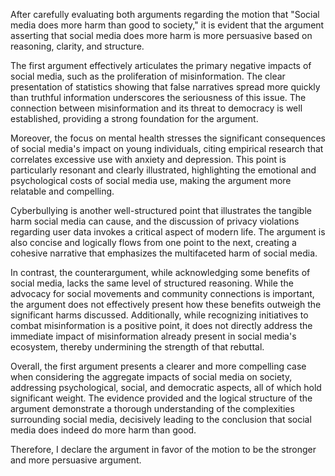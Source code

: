 After carefully evaluating both arguments regarding the motion that "Social media does more harm than good to society," it is evident that the argument asserting that social media does more harm is more persuasive based on reasoning, clarity, and structure.

The first argument effectively articulates the primary negative impacts of social media, such as the proliferation of misinformation. The clear presentation of statistics showing that false narratives spread more quickly than truthful information underscores the seriousness of this issue. The connection between misinformation and its threat to democracy is well established, providing a strong foundation for the argument.

Moreover, the focus on mental health stresses the significant consequences of social media's impact on young individuals, citing empirical research that correlates excessive use with anxiety and depression. This point is particularly resonant and clearly illustrated, highlighting the emotional and psychological costs of social media use, making the argument more relatable and compelling.

Cyberbullying is another well-structured point that illustrates the tangible harm social media can cause, and the discussion of privacy violations regarding user data invokes a critical aspect of modern life. The argument is also concise and logically flows from one point to the next, creating a cohesive narrative that emphasizes the multifaceted harm of social media.

In contrast, the counterargument, while acknowledging some benefits of social media, lacks the same level of structured reasoning. While the advocacy for social movements and community connections is important, the argument does not effectively present how these benefits outweigh the significant harms discussed. Additionally, while recognizing initiatives to combat misinformation is a positive point, it does not directly address the immediate impact of misinformation already present in social media's ecosystem, thereby undermining the strength of that rebuttal.

Overall, the first argument presents a clearer and more compelling case when considering the aggregate impacts of social media on society, addressing psychological, social, and democratic aspects, all of which hold significant weight. The evidence provided and the logical structure of the argument demonstrate a thorough understanding of the complexities surrounding social media, decisively leading to the conclusion that social media does indeed do more harm than good. 

Therefore, I declare the argument in favor of the motion to be the stronger and more persuasive argument.